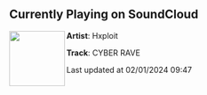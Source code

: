 ## Currently Playing on SoundCloud

[<img align="left" width="100" src="https://i1.sndcdn.com/artworks-HxiNCp9N1rGguTgo-guz46g-t500x500.jpg">](https://soundcloud.com/hxploit/cyberrave?in=saxurn/sets/tmp/)

**Artist**: Hxploit 

**Track**: CYBER RAVE

Last updated at 02/01/2024 09:47
